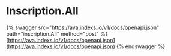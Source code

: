 # Inscription.All

{% swagger src="https://ava.indexs.io/v1/docs/openapi.json" path="inscription.All" method="post" %}
[https://ava.indexs.io/v1/docs/openapi.json](https://ava.indexs.io/v1/docs/openapi.json)
{% endswagger %}

